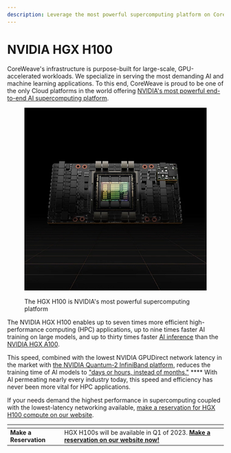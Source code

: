 ```yaml
---
description: Leverage the most powerful supercomputing platform on CoreWeave Cloud
---
```


# NVIDIA HGX H100

CoreWeave's infrastructure is purpose-built for large-scale, GPU-accelerated workloads. We specialize in serving the most demanding AI and machine learning applications. To this end, CoreWeave is proud to be one of the only Cloud platforms in the world offering [NVIDIA's most powerful end-to-end AI supercomputing platform](https://www.nvidia.com/en-us/data-center/hgx/).

<figure><img src="../.gitbook/assets/image.png" alt="Image of an HGX H100"><figcaption><p>The HGX H100 is NVIDIA's most powerful supercomputing platform</p></figcaption></figure>

The NVIDIA HGX H100 enables up to seven times more efficient high-performance computing (HPC) applications, up to nine times faster AI training on large models, and up to thirty times faster [AI inference](broken-reference) than the [NVIDIA HGX A100](../../coreweave-kubernetes/node-types.md).

This speed, combined with the lowest NVIDIA GPUDirect network latency in the market with [the NVIDIA Quantum-2 InfiniBand platform](../coreweave-kubernetes/networking/hpc-interconnect.md), reduces the training time of AI models to ["days or hours, instead of months."](https://cts.businesswire.com/ct/CT?id=smartlink\&url=https%3A%2F%2Fwww.forbes.com%2Fsites%2Fmoorinsights%2F2022%2F09%2F14%2Fnvidias-new-h100-gpu-smashes-artificial-intelligence-benchmarking-records%2F%3Fsh%3D14bccacae728\&esheet=52960519\&newsitemid=20221107005057\&lan=en-US\&anchor=%26%238220%3Bdays+or+hours+instead+of+months.%26%238221%3B\&index=4\&md5=1aca6283a20b6bb79597814bc4574be4) **** With AI permeating nearly every industry today, this speed and efficiency has never been more vital for HPC applications.

If your needs demand the highest performance in supercomputing coupled with the lowest-latency networking available, [make a reservation for HGX H100 compute on our website](https://www.coreweave.com/products/hgx-h100).

<table data-card-size="large" data-view="cards"><thead><tr><th></th><th></th><th></th></tr></thead><tbody><tr><td><strong>Make a Reservation</strong></td><td>HGX H100s will be available in Q1 of 2023. <a href="https://www.coreweave.com/products/hgx-h100"><strong>Make a reservation on our website now!</strong></a><strong></strong></td><td></td></tr></tbody></table>
